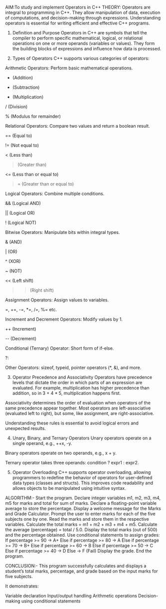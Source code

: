 AIM:To study and implement Operators in C++
THEORY:
Operators are integral to programming in C++. They allow manipulation of data, execution of computations, and decision-making through expressions. Understanding operators is essential for writing efficient and effective C++ programs.

1. Definition and Purpose
Operators in C++ are symbols that tell the compiler to perform specific mathematical, logical, or relational operations on one or more operands (variables or values). They form the building blocks of expressions and influence how data is processed.

2. Types of Operators
C++ supports various categories of operators:

Arithmetic Operators: Perform basic mathematical operations.

+ (Addition)

- (Subtraction)

* (Multiplication)

/ (Division)

% (Modulus for remainder)

Relational Operators: Compare two values and return a boolean result.

== (Equal to)

!= (Not equal to)

< (Less than)

> (Greater than)

<= (Less than or equal to)

>= (Greater than or equal to)

Logical Operators: Combine multiple conditions.

&& (Logical AND)

|| (Logical OR)

! (Logical NOT)

Bitwise Operators: Manipulate bits within integral types.

& (AND)

| (OR)

^ (XOR)

~ (NOT)

<< (Left shift)

>> (Right shift)

Assignment Operators: Assign values to variables.

=, +=, -=, *=, /=, %= etc.

Increment and Decrement Operators: Modify values by 1.

++ (Increment)

-- (Decrement)

Conditional (Ternary) Operator: Short form of if-else.

?:

Other Operators: sizeof, typeid, pointer operators (*, &), and more.

3. Operator Precedence and Associativity
Operators have precedence levels that dictate the order in which parts of an expression are evaluated. For example, multiplication has higher precedence than addition, so in 3 + 4 * 5, multiplication happens first.

Associativity determines the order of evaluation when operators of the same precedence appear together. Most operators are left-associative (evaluated left to right), but some, like assignment, are right-associative.

Understanding these rules is essential to avoid logical errors and unexpected results.

4. Unary, Binary, and Ternary Operators
Unary operators operate on a single operand, e.g., ++x, -y.

Binary operators operate on two operands, e.g., x + y.

Ternary operator takes three operands: condition ? expr1 : expr2.

5. Operator Overloading
C++ supports operator overloading, allowing programmers to redefine the behavior of operators for user-defined data types (classes and structs). This improves code readability and allows objects to be manipulated using intuitive syntax.

ALGORITHM:-
Start the program.
Declare integer variables m1, m2, m3, m4, m5 for marks and total for sum of marks.
Declare a floating-point variable average to store the percentage.
Display a welcome message for the Marks and Grade Calculator.
Prompt the user to enter marks for each of the five subjects one by one.
Read the marks and store them in the respective variables.
Calculate the total marks = m1 + m2 + m3 + m4 + m5.
Calculate the average (percentage) = total / 5.0.
Display the total marks (out of 500) and the percentage obtained.
Use conditional statements to assign grades:
If percentage >= 90 → A+
Else if percentage >= 80 → A
Else if percentage >= 70 → B+
Else if percentage >= 60 → B
Else if percentage >= 50 → C
Else if percentage >= 40 → D
Else → F (Fail)
Display the grade.
End the program.

CONCLUSION:-
This program successfully calculates and displays a student’s total marks, percentage, and grade based on the input marks for five subjects.

It demonstrates:

Variable declaration
Input/output handling
Arithmetic operations
Decision-making using conditional statements
